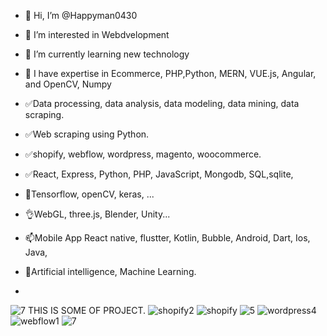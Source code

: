 - 👋 Hi, I’m @Happyman0430
- 👀 I’m interested in Webdvelopment
- 🌱 I’m currently learning new technology
- 💞️ I have expertise in Ecommerce, PHP,Python, MERN, VUE.js, Angular, and OpenCV, Numpy
-   ✅Data processing, data analysis, data modeling, data mining, data scraping.
-   ✅Web scraping using Python.
-   ✅shopify, webflow, wordpress, magento, woocommerce.
-   ✅React, Express, Python, PHP, JavaScript, Mongodb, SQL,sqlite,
-   🌹Tensorflow, openCV, keras, ...
-   👌WebGL, three.js, Blender, Unity...  
- 📫Mobile App React native, flustter, Kotlin, Bubble, Android, Dart, Ios, Java,
-   👏Artificial intelligence, Machine Learning.

- 
![7](https://github.com/Happyman0430/Happyman0430/assets/153720975/1e0cbbe5-e074-4984-97d3-c3f64a2d8678)
THIS IS SOME OF PROJECT.
![shopify2](https://github.com/Happyman0430/Happyman0430/assets/153720975/4ccbfaea-8e6e-4331-87e2-3b01cda9bd28)
![shopify](https://github.com/Happyman0430/Happyman0430/assets/153720975/aa4526bd-6023-44d8-8f6e-b68ea5a416fb)
![5](https://github.com/Happyman0430/Happyman0430/assets/153720975/df2acd47-b855-467c-9037-fabc81d93e17)
![wordpress4](https://github.com/Happyman0430/Happyman0430/assets/153720975/4be1201a-6083-48d9-893b-30ea6c4712b8)
![webflow1](https://github.com/Happyman0430/Happyman0430/assets/153720975/3254cab3-590c-44bf-9ec4-75f11f34f350)
![7](https://github.com/Happyman0430/Happyman0430/assets/153720975/1e0cbbe5-e074-4984-97d3-c3f64a2d8678)
